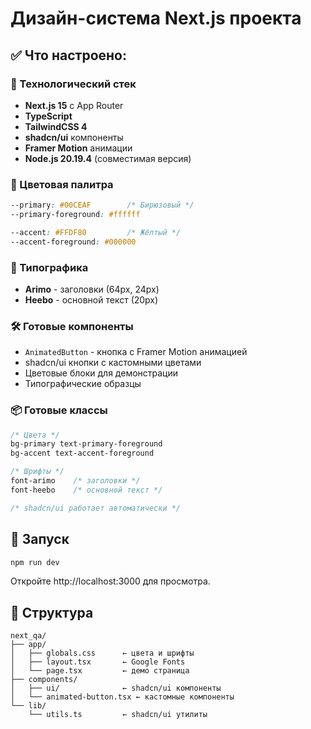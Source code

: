 # Дизайн-система Next.js проекта

## ✅ Что настроено:

### 🚀 Технологический стек

- **Next.js 15** с App Router
- **TypeScript**
- **TailwindCSS 4**
- **shadcn/ui** компоненты
- **Framer Motion** анимации
- **Node.js 20.19.4** (совместимая версия)

### 🎨 Цветовая палитра

```css
--primary: #00CEAF        /* Бирюзовый */
--primary-foreground: #ffffff

--accent: #FFDF80         /* Жёлтый */
--accent-foreground: #000000
```

### 📝 Типографика

- **Arimo** - заголовки (64px, 24px)
- **Heebo** - основной текст (20px)

### 🛠️ Готовые компоненты

- `AnimatedButton` - кнопка с Framer Motion анимацией
- shadcn/ui кнопки с кастомными цветами
- Цветовые блоки для демонстрации
- Типографические образцы

### 📦 Готовые классы

```css
/* Цвета */
bg-primary text-primary-foreground
bg-accent text-accent-foreground

/* Шрифты */
font-arimo    /* заголовки */
font-heebo    /* основной текст */

/* shadcn/ui работает автоматически */
```

## 🚀 Запуск

```bash
npm run dev
```

Откройте http://localhost:3000 для просмотра.

## 📁 Структура

```
next_qa/
├── app/
│   ├── globals.css      ← цвета и шрифты
│   ├── layout.tsx       ← Google Fonts
│   └── page.tsx         ← демо страница
├── components/
│   ├── ui/              ← shadcn/ui компоненты
│   └── animated-button.tsx ← кастомные компоненты
└── lib/
    └── utils.ts         ← shadcn/ui утилиты
```
